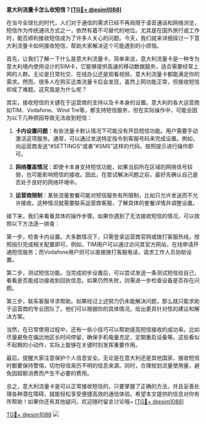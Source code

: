 **意大利流量卡怎么收短信？[[TG💪+ @esim1088](https://t.me/s/esim1088)]**

在当今全球化的时代，人们对于通信的需求已经不再局限于语音通话和网络浏览，短信作为传统通讯方式之一，依然有着不可替代的地位。尤其是在国外旅行或工作时，能否顺利接收短信成为了许多人关心的问题。今天，我们就来详细探讨一下意大利流量卡如何接收短信，帮助大家解决这个可能遇到的小烦恼。

首先，让我们了解一下什么是意大利流量卡。简单来说，意大利流量卡是一种专为意大利境内使用设计的SIM卡，它能够提供高速的移动数据服务，适合需要经常上网的人群。无论是日常社交、在线办公还是观看视频，意大利流量卡都能满足你的需求。然而，很多人在购买这类流量卡后会发现，虽然上网功能正常，但接收短信却成了难题。这究竟是为什么呢？

其实，接收短信的关键在于运营商的支持以及卡本身的设置。意大利的各大运营商如TIM、Vodafone、Wind Tre等，都支持短信服务，但在实际操作中，可能会因为以下几种原因导致无法收到短信：

1. **卡内设置问题**：有些流量卡默认情况下可能没有开启短信功能。用户需要手动激活这项服务。通常，可以通过发送特定指令到客服号码来完成设置。例如，向运营商发送“#SETTINGS”或者“#SMS”这样的代码，按照提示进行操作即可。

2. **网络覆盖情况**：即使卡本身支持短信功能，如果当前所在区域的网络信号较弱，也可能影响短信的接收。因此，在尝试解决问题之前，最好先确认自己是否处于良好的网络环境中。

3. **运营商限制**：某些流量套餐可能对短信服务有所限制，比如只允许发送而不允许接收。这种情况就需要联系运营商客服，了解具体的套餐详情并调整设置。

接下来，我们来看看具体的操作步骤。如果你遇到了无法接收短信的情况，可以按照以下方法逐一排查：

第一步，检查卡内设置。大多数情况下，只需登录运营商官网或拨打客服热线，按照指引完成相关配置即可。例如，TIM用户可以通过访问其官方网站，在线申请开通短信服务；而Vodafone用户则可以直接拨打客服电话，请求工作人员协助设置。

第二步，测试短信功能。当完成初步设置后，可以尝试发送一条测试短信给自己，看看是否能成功接收到回执信息。如果仍然失败，则需进一步检查设备是否存在问题。

第三步，联系客服寻求帮助。如果经过上述努力仍未能解决问题，那么就只能求助于运营商的专业团队了。他们可以根据你的具体情况，给出更具针对性的建议和解决方案。

当然，在日常使用过程中，还有一些小技巧可以帮助提高短信接收的成功率。比如尽量避免在偏远地区长时间停留，确保手机电量充足，定期重启设备等。这些看似不起眼的小动作，实际上能够在关键时刻发挥重要作用。

最后，提醒大家注意保护个人信息安全。无论是在意大利还是其他国家，接收短信时都要保持警惕，切勿轻信来历不明的信息来源。同时，合理规划流量使用量，避免因超额消费而产生不必要的费用。

总之，意大利流量卡是可以正常接收短信的，只要掌握了正确的方法，并且妥善处理各种潜在障碍，就能轻松享受便捷高效的通信体验。希望本文提供的信息对你有所帮助！如果你还有其他疑问，欢迎随时留言讨论哦~ [[TG💪+ @esim1088](https://t.me/s/esim1088)]

[TG💪+ @esim1088](https://t.me/s/esim1088) ![](https://i.postimg.cc/4NQfJmqS/Snipaste-2025-05-13-00-14-12.png)